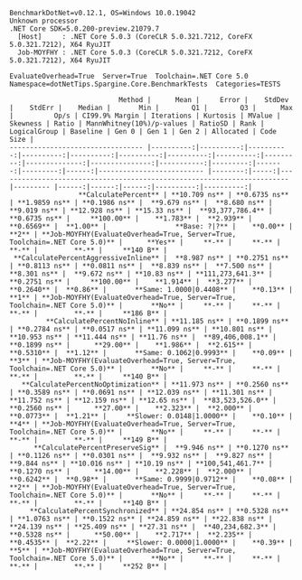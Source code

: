 
    BenchmarkDotNet=v0.12.1, OS=Windows 10.0.19042
    Unknown processor
    .NET Core SDK=5.0.200-preview.21079.7
      [Host]     : .NET Core 5.0.3 (CoreCLR 5.0.321.7212, CoreFX 5.0.321.7212), X64 RyuJIT
      Job-MOYFHY : .NET Core 5.0.3 (CoreCLR 5.0.321.7212, CoreFX 5.0.321.7212), X64 RyuJIT

    EvaluateOverhead=True  Server=True  Toolchain=.NET Core 5.0  
    Namespace=dotNetTips.Spargine.Core.BenchmarkTests  Categories=TESTS  

                               Method |      Mean |     Error |    StdDev |    StdErr |    Median |       Min |        Q1 |        Q3 |      Max |          Op/s | CI99.9% Margin | Iterations | Kurtosis | MValue | Skewness | Ratio | MannWhitney(10%)/p-values | RatioSD | Rank |                                                            LogicalGroup | Baseline | Gen 0 | Gen 1 | Gen 2 | Allocated | Code Size |
    --------------------------------- |----------:|----------:|----------:|----------:|----------:|----------:|----------:|----------:|---------:|--------------:|---------------:|-----------:|---------:|-------:|---------:|------:|-------------------------- |--------:|-----:|------------------------------------------------------------------------ |--------- |------:|------:|------:|----------:|----------:|
                     **CalculatePercent** | **10.709 ns** | **0.6735 ns** | **1.9859 ns** | **0.1986 ns** |  **9.679 ns** |  **8.680 ns** |  **9.019 ns** | **12.928 ns** | **15.33 ns** |  **93,377,786.4** |      **0.6735 ns** |     **100.00** |    **1.783** |  **2.939** |   **0.6569** |  **1.00** |                 **Base: ?|?** |    **0.00** |    **2** | **Job-MOYFHY(EvaluateOverhead=True, Server=True, Toolchain=.NET Core 5.0)** |      **Yes** |     **-** |     **-** |     **-** |         **-** |     **140 B** |
     **CalculatePercentAggressiveInline** |  **8.987 ns** | **0.2751 ns** | **0.8113 ns** | **0.0811 ns** |  **8.839 ns** |  **7.500 ns** |  **8.301 ns** |  **9.672 ns** | **10.83 ns** | **111,273,641.3** |      **0.2751 ns** |     **100.00** |    **1.914** |  **3.277** |   **0.2640** |  **0.86** |       **Same: 1.0000|0.4408** |    **0.13** |    **1** | **Job-MOYFHY(EvaluateOverhead=True, Server=True, Toolchain=.NET Core 5.0)** |       **No** |     **-** |     **-** |     **-** |         **-** |     **186 B** |
             **CalculatePercentNoInline** | **11.185 ns** | **0.1899 ns** | **0.2784 ns** | **0.0517 ns** | **11.099 ns** | **10.801 ns** | **10.953 ns** | **11.444 ns** | **11.76 ns** |  **89,406,008.1** |      **0.1899 ns** |      **29.00** |    **1.986** |  **2.615** |   **0.5310** |  **1.12** |       **Same: 0.1062|0.9993** |    **0.09** |    **3** | **Job-MOYFHY(EvaluateOverhead=True, Server=True, Toolchain=.NET Core 5.0)** |       **No** |     **-** |     **-** |     **-** |         **-** |     **140 B** |
       **CalculatePercentNoOptimization** | **11.973 ns** | **0.2560 ns** | **0.3589 ns** | **0.0691 ns** | **12.039 ns** | **11.301 ns** | **11.752 ns** | **12.159 ns** | **12.65 ns** |  **83,523,526.0** |      **0.2560 ns** |      **27.00** |    **2.323** |  **2.000** |   **0.0773** |  **1.21** |     **Slower: 0.0148|1.0000** |    **0.10** |    **4** | **Job-MOYFHY(EvaluateOverhead=True, Server=True, Toolchain=.NET Core 5.0)** |       **No** |     **-** |     **-** |     **-** |         **-** |     **149 B** |
          **CalculatePercentPreserveSig** |  **9.946 ns** | **0.1270 ns** | **0.1126 ns** | **0.0301 ns** |  **9.932 ns** |  **9.827 ns** |  **9.844 ns** | **10.016 ns** | **10.19 ns** | **100,541,461.7** |      **0.1270 ns** |      **14.00** |    **2.228** |  **2.000** |   **0.6242** |  **0.98** |       **Same: 0.9999|0.9712** |    **0.08** |    **2** | **Job-MOYFHY(EvaluateOverhead=True, Server=True, Toolchain=.NET Core 5.0)** |       **No** |     **-** |     **-** |     **-** |         **-** |     **140 B** |
         **CalculatePercentSynchronized** | **24.854 ns** | **0.5328 ns** | **1.0763 ns** | **0.1522 ns** | **24.859 ns** | **22.838 ns** | **24.139 ns** | **25.409 ns** | **27.31 ns** |  **40,234,682.3** |      **0.5328 ns** |      **50.00** |    **2.717** |  **2.235** |   **0.4535** |  **2.22** |     **Slower: 0.0000|1.0000** |    **0.39** |    **5** | **Job-MOYFHY(EvaluateOverhead=True, Server=True, Toolchain=.NET Core 5.0)** |       **No** |     **-** |     **-** |     **-** |         **-** |     **252 B** |
